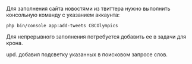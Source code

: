 Для заполнения сайта новостями из твиттера нужно выполнить консольную команду с указанием аккаунта:

`php bin/console app:add-tweets CBCOlympics`

Для непрерывного заполнения потребуется добавить ее в задачи для крона.

upd. добавил подсветку указанных в поисковом запросе слов.
